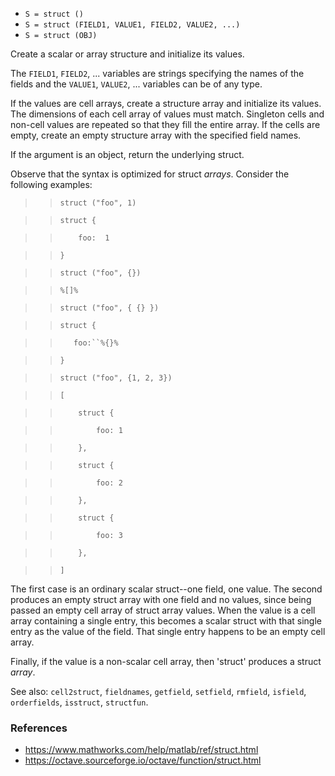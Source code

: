 - `S = struct ()`
- `S = struct (FIELD1, VALUE1, FIELD2, VALUE2, ...)`
- `S = struct (OBJ)`

Create a scalar or array structure and initialize its values.

The `FIELD1`, `FIELD2`, ... variables are strings specifying the names of the
fields and the `VALUE1`, `VALUE2`, ... variables can be of any type.

If the values are cell arrays, create a structure array and initialize its
values. The dimensions of each cell array of values must match. Singleton cells
and non-cell values are repeated so that they fill the entire array. If the
cells are empty, create an empty structure array with the specified field
names.

If the argument is an object, return the underlying struct.

Observe that the syntax is optimized for struct _arrays_. Consider the
following examples:

> > `struct ("foo", 1)`

> > `struct {`

> > `    foo:  1`

> > `}`

> > `struct ("foo", {})`

> > `%[]%`

> > `struct ("foo", { {} })`

> > `struct {`

> > `   foo:``%{}%`

> > `}`

> > `struct ("foo", {1, 2, 3})`

> > `[`

> > `    struct {`

> > `        foo: 1`

> > `    },`

> > `    struct {`

> > `        foo: 2`

> > `    },`

> > `    struct {`

> > `        foo: 3`

> > `    },`

> > `]`

The first case is an ordinary scalar struct--one field, one value. The second
produces an empty struct array with one field and no values, since being passed
an empty cell array of struct array values. When the value is a cell array
containing a single entry, this becomes a scalar struct with that single entry
as the value of the field. That single entry happens to be an empty cell array.

Finally, if the value is a non-scalar cell array, then 'struct' produces a
struct _array_.

See also: `cell2struct`, `fieldnames`, `getfield`, `setfield`, `rmfield`,
`isfield`, `orderfields`, `isstruct`, `structfun`.

### References

- https://www.mathworks.com/help/matlab/ref/struct.html
- https://octave.sourceforge.io/octave/function/struct.html
